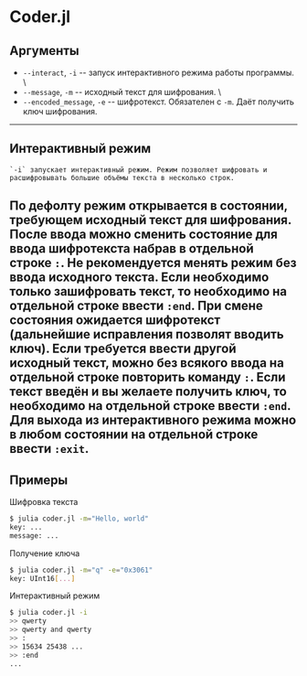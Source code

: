 # Coder.jl

## Аргументы

- `--interact`, `-i` -- запуск интерактивного режима работы программы. \
- `--message`, `-m` -- исходный текст для шифрования. \
- `--encoded_message`, `-e` -- шифротекст. Обязателен с `-m`. Даёт получить ключ шифрования.
-----
## Интерактивный режим

    `-i` запускает интерактивный режим. Режим позволяет шифровать и расшифровывать большие объёмы текста в несколько строк.
По дефолту режим открывается в состоянии, требующем исходный текст для шифрования. После ввода можно сменить состояние для ввода шифротекста набрав в отдельной строке `:`. Не рекомендуется менять режим без ввода исходного текста. Если необходимо только зашифровать текст, то необходимо на отдельной строке ввести `:end`.
При смене состояния ожидается шифротекст (дальнейшие исправления позволят вводить ключ). Если требуется ввести другой исходный текст, можно без всякого ввода на отдельной строке повторить команду `:`. Если текст введён и вы желаете получить ключ, то необходимо на отдельной строке ввести `:end`. Для выхода из интерактивного режима можно в любом состоянии на отдельной строке ввести `:exit`.
-----
## Примеры

Шифровка текста

```bash
$ julia coder.jl -m="Hello, world"
key: ...
message: ...
```

Получение ключа

```bash
$ julia coder.jl -m="q" -e="0x3061"
key: UInt16[...]
```

Интерактивный режим

```bash
$ julia coder.jl -i
>> qwerty
>> qwerty and qwerty
>> :
>> 15634 25438 ...
>> :end
...
```

